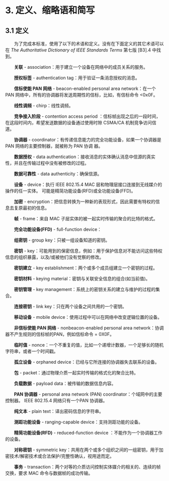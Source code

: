 # 3. 定义、缩略语和简写
## 3.1 定义 
　　为了完成本标准，使用了以下的术语和定义。没有在下面定义的其它术语可以在 *The Authoritative Dictionary of IEEE Standards Terms* 第七版 [B3].4 中找到。

　　**关联** - association：用于建立一个设备在网络中的成员关系的服务。

　　**授权标签** - authentication tag：用于验证一条消息授权的消息。

　　**信标使能 PAN 网络** - beacon-enabled personal area network：在一个 PAN 网络中，所有的协调器将发送周期性的信标，比如，有信标命令 <0x0F。

　　**线性调频** - chirp：线性调频。

　　**竞争接入阶段** - contention access period ：信标帧出现之后的一段时间，在这段时间内，希望发送数据的设备通过使用时隙 CSMA/CA 机制竞争访问信道。

　　**协调器** - coordinator：有传递信息能力的完全功能设备，如果一个协调器是 PAN 网络的主要控制器，就被称为 PAN 协调
器。

　　**数据授权** - data authentication：接收消息的实体确认消息中信源的真实性，并且在传输过程中没有被修改的过程。

　　**数据可靠性** - data authenticity：确保信源。

　　**设备** - device：执行 IEEE 802.15.4 MAC 层和物理层接口连接到无线媒介的操作的任一实体。 可能是精简功能设备(RFD)或全功能设备(FFD)。

　　**加密** - encryption：把信息转换为一种新的表现形式，因此需要有特权的信息去复原最初的信息。

　　**帧** - frame：来自 MAC 子层实体的被一起实时传输的聚合的比特的格式。

　　**完全功能设备(FFD)** - full-function device：

　　**组密钥** - group key：只被一组设备知道的密钥。

　　**密钥** - key：可能用到的保密信息，例如：用于保护信息对不能访问这些特权信息的组织暴露，以及/或被他们没有觉察的修改。

　　**密钥建立** - key establishment：两个或多个成员组建立一个密钥的过程。

　　**密钥材料** -  keying material：密钥与关联安全信息的组合(如当前值)。

　　**密钥管理** -  key management：系统上的密钥关系的建立与维护的过程的集合。

　　**连接密钥** -  link key：只在两个设备之间共用的一个密钥。

　　**移动设备** - mobile device：使用过程中可以在网络中改变逻辑位置的设备。

　　**非信标使能 PAN 网络** -  nonbeacon-enabled personal area network：协调器不产生规则的信标帧的PAN，例如信标命令 = 0X0F。

　　**临时值** - nonce：一个不重复的值，比如一个递增计数器，一个足够长的随机字符串，或者一个时间戳。

　　**孤立设备** - orphaned device：已经与它所连接的协调器失去联系的设备。

　　**包** - packet：通过物理介质一起实时传输的格式化的聚合比特。

　　**负载数据** -  payload data：被传输的数据信息内容。

　　**PAN 协调器** - personal area network (PAN) coordinator：个域网中的主要控制器。 IEEE 802.15.4 网络只有一个PAN 协调器。

　　**纯文本** - plain text：译出密码信息的字符串。

　　**测距功能设备** - ranging-capable device：支持测距功能的设备。

　　**精简功能设备(RFD)** - reduced-function device ：不能作为一个协调器工作的设备。

　　**对称密钥** - symmetric key：共用在两个或多个组织之间的一组密钥，用于加密技术/解密技术或合法保护/完整性确认，视用途而定。

　　**事务** - transaction：两个对等的介质访问控制实体媒介的相关的、连续的帧交换，要求 MAC 命令与数据帧的成功传输。
